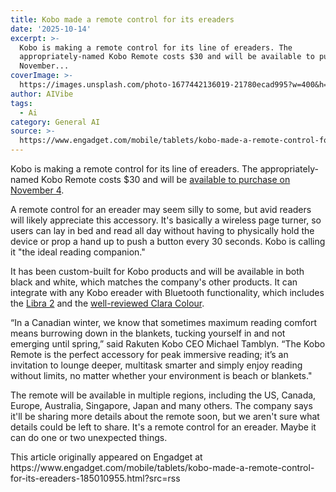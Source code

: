 ```yaml
---
title: Kobo made a remote control for its ereaders
date: '2025-10-14'
excerpt: >-
  Kobo is making a remote control for its line of ereaders. The
  appropriately-named Kobo Remote costs $30 and will be available to purchase on
  November...
coverImage: >-
  https://images.unsplash.com/photo-1677442136019-21780ecad995?w=400&h=200&fit=crop&auto=format
author: AIVibe
tags:
  - Ai
category: General AI
source: >-
  https://www.engadget.com/mobile/tablets/kobo-made-a-remote-control-for-its-ereaders-185010955.html?src=rss
---
```

<p>Kobo is making a remote control for its line of ereaders. The appropriately-named Kobo Remote costs $30 and will be <a data-i13n="elm:affiliate_link;sellerN:Kobo;elmt:;cpos:1;pos:1" href="https://shopping.yahoo.com/rdlw?merchantId=10b363e1-6abb-4fc0-b019-cb4ff191d49a&amp;siteId=us-engadget&amp;pageId=1p-autolink&amp;contentUuid=406e2ba9-8b67-4678-98f3-d7adbc26fcdf&amp;featureId=text-link&amp;merchantName=Kobo&amp;linkText=available+to+purchase+on+November+4&amp;custData=eyJzb3VyY2VOYW1lIjoiV2ViLURlc2t0b3AtVmVyaXpvbiIsImxhbmRpbmdVcmwiOiJodHRwOi8vd3d3LmtvYm8uY29tL2FjY2Vzc29yaWVzIiwiY29udGVudFV1aWQiOiI0MDZlMmJhOS04YjY3LTQ2NzgtOThmMy1kN2FkYmMyNmZjZGYiLCJvcmlnaW5hbFVybCI6Imh0dHA6Ly93d3cua29iby5jb20vYWNjZXNzb3JpZXMifQ&amp;signature=AQAAAbggVNeJu1xcypDiKIMca-r7sswpstpDHpiJfrDJBfGM&amp;gcReferrer=http%3A%2F%2Fwww.kobo.com%2Faccessories" class="rapid-with-clickid" data-original-link="http://www.kobo.com/accessories">available to purchase on November 4</a>.</p>
<p>A remote control for an ereader may seem silly to some, but avid readers will likely appreciate this accessory. It&#39;s basically a wireless page turner, so users can lay in bed and read all day without having to physically hold the device or prop a hand up to push a button every 30 seconds. Kobo is calling it &quot;the ideal reading companion.&quot;</p>
<span id="end-legacy-contents"></span><p>It has been custom-built for Kobo products and will be available in both black and white, which matches the company&#39;s other products. It can integrate with any Kobo ereader with Bluetooth functionality, which includes the <a data-i13n="cpos:2;pos:1" href="https://www.engadget.com/kobo-libra-2-irl-153009550.html">Libra 2</a> and the <a data-i13n="cpos:3;pos:1" href="https://www.engadget.com/kobo-clara-colour-review-judging-books-by-their-covers-is-now-more-fun-130013382.html">well-reviewed Clara Colour</a>.</p>
<p>“In a Canadian winter, we know that sometimes maximum reading comfort means burrowing down in the blankets, tucking yourself in and not emerging until spring,” said Rakuten Kobo CEO Michael Tamblyn. “The Kobo Remote is the perfect accessory for peak immersive reading; it’s an invitation to lounge deeper, multitask smarter and simply enjoy reading without limits, no matter whether your environment is beach or blankets.&quot;</p>
<p>The remote will be available in multiple regions, including the US, Canada, Europe, Australia, Singapore, Japan and many others. The company says it&#39;ll be sharing more details about the remote soon, but we aren&#39;t sure what details could be left to share. It&#39;s a remote control for an ereader. Maybe it can do one or two unexpected things.</p>This article originally appeared on Engadget at https://www.engadget.com/mobile/tablets/kobo-made-a-remote-control-for-its-ereaders-185010955.html?src=rss
